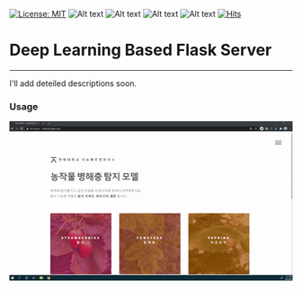 [![License: MIT](https://img.shields.io/badge/License-MIT-yellow.svg)](https://opensource.org/licenses/MIT) ![Alt text](https://img.shields.io/badge/Python-3776AB?style=for-the-badge&logo=python&logoColor=white) ![Alt text](https://img.shields.io/badge/Flask-000000?style=for-the-badge&logo=flask&logoColor=white) ![Alt text](https://img.shields.io/badge/CSS-239120?&style=for-the-badge&logo=css3&logoColor=white) ![Alt text](https://img.shields.io/badge/HTML-239120?style=for-the-badge&logo=html5&logoColor=white)  [![Hits](https://hits.seeyoufarm.com/api/count/incr/badge.svg?url=https%3A%2F%2Fgithub.com%2FMr-TalhaIlyas%2FPlant-Disease-Detector-Flask-Server-Deep-Learning-Backend&count_bg=%2379C83D&title_bg=%23555555&icon=&icon_color=%23E7E7E7&title=hits&edge_flat=false)](https://hits.seeyoufarm.com)

# Deep Learning Based Flask Server
--------
I'll add deteiled descriptions soon.
### Usage
[![Alt text](https://github.com/Mr-TalhaIlyas/flask-server-main/blob/master/usage.gif)](https://www.youtube.com/watch?v=ycL7oE3h_m4)
